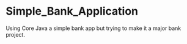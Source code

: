 # Simple_Bank_Application
Using Core Java a simple bank app but trying to make it a major bank project.

